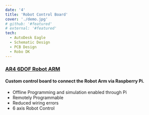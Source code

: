 ```yaml
---
date: '4'
title: 'Robot Control Board'
cover: './demo.jpg'
# github: '#featured'
# external: '#featured'
tech:
  - AutoDesk Eagle
  - Schematic Design
  - PCB Design
  - Robo DK
---
```


### [AR4 6DOF Robot ARM](https://www.anninrobotics.com/home)

#### Custom control board to connect the Robot Arm via Raspberry Pi.

- Offline Programming and simulation enabled through Pi
- Remotely Programmable
- Reduced wiring errors
- 6 axis Robot Control
